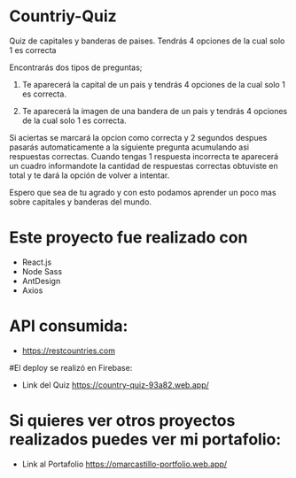 # Countriy-Quiz

Quiz de capitales y banderas de paises.
Tendrás 4 opciones de la cual solo 1 es correcta

Encontrarás dos tipos de preguntas;
1) Te aparecerá la capital de un pais y tendrás 4 opciones de la cual solo 1 es correcta.

2) Te aparecerá la imagen de una bandera de un pais y tendrás 4 opciones de la cual solo 1 es correcta.

Si aciertas se marcará la opcion como correcta y 2 segundos despues pasarás automaticamente a la siguiente pregunta acumulando asi respuestas correctas.
Cuando tengas 1 respuesta incorrecta te aparecerá un cuadro informandote la cantidad de respuestas correctas obtuviste en total y te dará la opción de volver a intentar.

Espero que sea de tu agrado y con esto podamos aprender un poco mas sobre capitales y banderas del mundo.

# Este proyecto fue realizado con
* React.js
* Node Sass
* AntDesign
* Axios

# API consumida:
* https://restcountries.com

 #El deploy se realizó en Firebase:
* Link del Quiz
https://country-quiz-93a82.web.app/

# Si quieres ver otros proyectos realizados puedes ver mi portafolio:
* Link al Portafolio
https://omarcastillo-portfolio.web.app/
